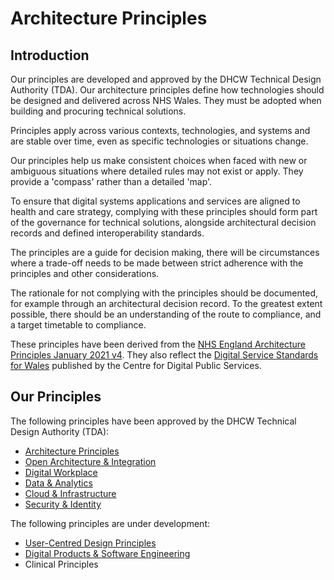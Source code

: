 # Architecture Principles

## Introduction

Our principles are developed and approved by the DHCW Technical Design
Authority (TDA). Our architecture principles define how technologies should be
designed and delivered across NHS Wales. They must be adopted when building
and procuring technical solutions.

Principles apply across various contexts, technologies, and systems and are
stable over time, even as specific technologies or situations change.

Our principles help us make consistent choices when faced with new or ambiguous
situations where detailed rules may not exist or apply. They provide a
'compass' rather than a detailed 'map'.

To ensure that digital systems applications and services are aligned to health
and care strategy, complying with these principles should form part of the
governance for technical solutions, alongside architectural decision records
and defined interoperability standards.

The principles are a guide for decision making, there will be circumstances
where a trade-off needs to be made between strict adherence with the principles
and other considerations.

The rationale for not complying with the principles should be documented, for
example through an architectural decision record. To the greatest extent
possible, there should be an understanding of the route to compliance, and a
target timetable to compliance.

These principles have been derived from the [NHS England Architecture Principles January 2021 v4](https://digital.nhs.uk/developer/architecture/principles).
They also reflect the [Digital Service Standards for Wales](https://digitalpublicservices.gov.wales/guidance-and-standards/digital-service-standards-wales)
published by the Centre for Digital Public Services.

## Our Principles

The following principles have been approved by the DHCW Technical Design
Authority (TDA):

* [Architecture Principles](architecture-principles/index.md)
* [Open Architecture & Integration](open-architecture/index.md)
* [Digital Workplace](digital-workplace/index.md)
* [Data & Analytics](data-and-analytics/index.md)
* [Cloud & Infrastructure](cloud-and-infrastructure/index.md)
* [Security & Identity](security-and-identity/index.md)

The following principles are under development:

* [User-Centred Design Principles](user-centred-design/index.md)
* [Digital Products & Software Engineering](digital-products-and-software-engineering/index.md)
* Clinical Principles
